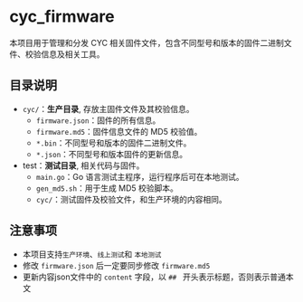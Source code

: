 # cyc_firmware

本项目用于管理和分发 CYC 相关固件文件，包含不同型号和版本的固件二进制文件、校验信息及相关工具。

## 目录说明

- `cyc/`：**生产目录**, 存放主固件文件及其校验信息。
  - `firmware.json`：固件的所有信息。
  - `firmware.md5`：固件信息文件的 MD5 校验值。
  - `*.bin`：不同型号和版本的固件二进制文件。
  - `*.json`：不同型号和版本固件的更新信息。
- test：**测试目录**, 相关代码与固件。
  - `main.go`：Go 语言测试主程序，运行程序后可在本地测试。
  - `gen_md5.sh`：用于生成 MD5 校验脚本。
  - `cyc/`：测试固件及校验文件，和生产环境的内容相同。

## 注意事项

- 本项目支持`生产环境`、`线上测试`和 `本地测试`
- 修改 `firmware.json` 后一定要同步修改 `firmware.md5`
- 更新内容json文件中的 `content` 字段，以 `## ` 开头表示标题，否则表示普通本文